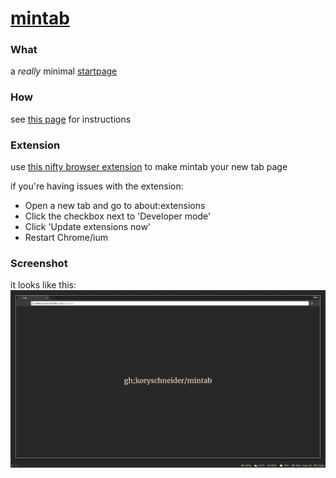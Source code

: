 # [mintab][mintab]

### What
a _really_ minimal [startpage][mintab]

### How
see [this page](doc/commands.md) for instructions

### Extension
use [this nifty browser extension][chrome ext] to make mintab your new tab page

if you're having issues with the extension:
 - Open a new tab and go to about:extensions
 - Click the checkbox next to 'Developer mode'
 - Click 'Update extensions now'
 - Restart Chrome/ium

### Screenshot
it looks like this:
![screenshot](img/screen.jpg)


[mintab]: https://koryschneider.github.io/mintab
[chrome ext]: https://chrome.google.com/webstore/detail/mintab/ggkhmapnplaljplbhkbdjkbjadbhadap
